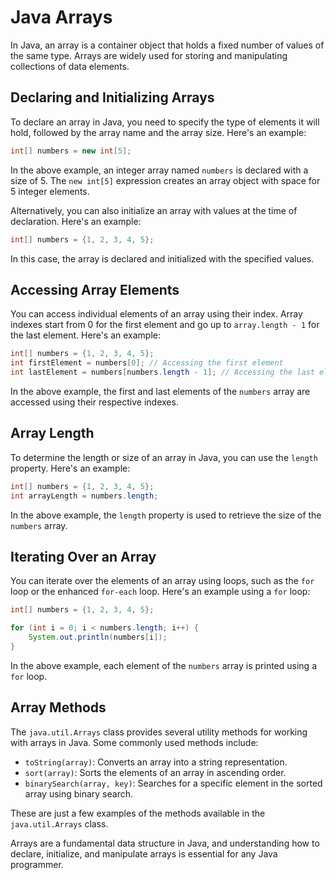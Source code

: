 # Java Arrays

In Java, an array is a container object that holds a fixed number of values of the same type. Arrays are widely used for storing and manipulating collections of data elements.

## Declaring and Initializing Arrays

To declare an array in Java, you need to specify the type of elements it will hold, followed by the array name and the array size. Here's an example:

```java
int[] numbers = new int[5];
```

In the above example, an integer array named `numbers` is declared with a size of 5. The `new int[5]` expression creates an array object with space for 5 integer elements.

Alternatively, you can also initialize an array with values at the time of declaration. Here's an example:

```java
int[] numbers = {1, 2, 3, 4, 5};
```

In this case, the array is declared and initialized with the specified values.

## Accessing Array Elements

You can access individual elements of an array using their index. Array indexes start from 0 for the first element and go up to `array.length - 1` for the last element. Here's an example:

```java
int[] numbers = {1, 2, 3, 4, 5};
int firstElement = numbers[0]; // Accessing the first element
int lastElement = numbers[numbers.length - 1]; // Accessing the last element
```

In the above example, the first and last elements of the `numbers` array are accessed using their respective indexes.

## Array Length

To determine the length or size of an array in Java, you can use the `length` property. Here's an example:

```java
int[] numbers = {1, 2, 3, 4, 5};
int arrayLength = numbers.length;
```

In the above example, the `length` property is used to retrieve the size of the `numbers` array.

## Iterating Over an Array

You can iterate over the elements of an array using loops, such as the `for` loop or the enhanced `for-each` loop. Here's an example using a `for` loop:

```java
int[] numbers = {1, 2, 3, 4, 5};

for (int i = 0; i < numbers.length; i++) {
    System.out.println(numbers[i]);
}
```

In the above example, each element of the `numbers` array is printed using a `for` loop.

## Array Methods

The `java.util.Arrays` class provides several utility methods for working with arrays in Java. Some commonly used methods include:

- `toString(array)`: Converts an array into a string representation.
- `sort(array)`: Sorts the elements of an array in ascending order.
- `binarySearch(array, key)`: Searches for a specific element in the sorted array using binary search.

These are just a few examples of the methods available in the `java.util.Arrays` class.

Arrays are a fundamental data structure in Java, and understanding how to declare, initialize, and manipulate arrays is essential for any Java programmer.
